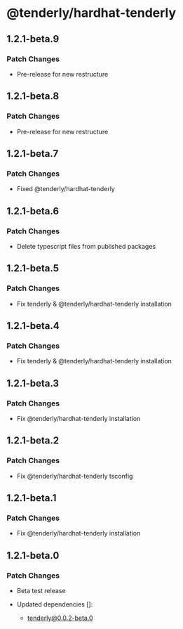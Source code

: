 # @tenderly/hardhat-tenderly

## 1.2.1-beta.9

### Patch Changes

- Pre-release for new restructure

## 1.2.1-beta.8

### Patch Changes

- Pre-release for new restructure

## 1.2.1-beta.7

### Patch Changes

- Fixed @tenderly/hardhat-tenderly

## 1.2.1-beta.6

### Patch Changes

- Delete typescript files from published packages

## 1.2.1-beta.5

### Patch Changes

- Fix tenderly & @tenderly/hardhat-tenderly installation

## 1.2.1-beta.4

### Patch Changes

- Fix tenderly & @tenderly/hardhat-tenderly installation

## 1.2.1-beta.3

### Patch Changes

- Fix @tenderly/hardhat-tenderly installation

## 1.2.1-beta.2

### Patch Changes

- Fix @tenderly/hardhat-tenderly tsconfig

## 1.2.1-beta.1

### Patch Changes

- Fix @tenderly/hardhat-tenderly installation

## 1.2.1-beta.0

### Patch Changes

- Beta test release

- Updated dependencies []:
  - tenderly@0.0.2-beta.0
